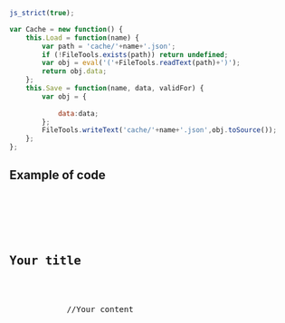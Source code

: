 
```javascript
js_strict(true);

var Cache = new function() {
	this.Load = function(name) {
		var path = 'cache/'+name+'.json';
		if (!FileTools.exists(path)) return undefined;
		var obj = eval('('+FileTools.readText(path)+')');
		return obj.data;
	};
	this.Save = function(name, data, validFor) {
		var obj = {
			
			data:data;
		};
		FileTools.writeText('cache/'+name+'.json',obj.toSource());
	};
};
```

<h2>Example of code</h2>

<pre>
    <div class="container">
        <div class="block two first">
            <h2>Your title</h2>
            <div class="wrap">
            //Your content
            </div>
        </div>
    </div>
</pre>
